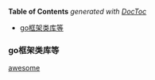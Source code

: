 <!-- START doctoc generated TOC please keep comment here to allow auto update -->
<!-- DON'T EDIT THIS SECTION, INSTEAD RE-RUN doctoc TO UPDATE -->
**Table of Contents**  *generated with [DocToc](https://github.com/thlorenz/doctoc)*

- [go框架类库等](#go%E6%A1%86%E6%9E%B6%E7%B1%BB%E5%BA%93%E7%AD%89)

<!-- END doctoc generated TOC please keep comment here to allow auto update -->

### go框架类库等 ###

[awesome](https://github.com/avelino/awesome-go)
